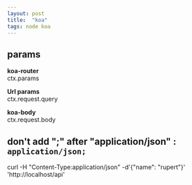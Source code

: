 ```yaml
---
layout: post
title:  "koa"
tags: node koa
---
```


## params
**koa-router**  
ctx.params

**Url params**  
ctx.request.query

**koa-body**  
  ctx.request.body
  
  

## don't add ";" after "application/json" : `application/json;`
curl -H "Content-Type:application/json" -d'{"name": "rupert"}' 'http://localhost/api'

